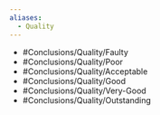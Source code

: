 ```yaml
---
aliases:
  - Quality
---
```

- #Conclusions/Quality/Faulty
- #Conclusions/Quality/Poor
- #Conclusions/Quality/Acceptable
- #Conclusions/Quality/Good
- #Conclusions/Quality/Very-Good
- #Conclusions/Quality/Outstanding